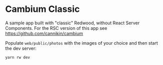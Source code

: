 # Cambium Classic

A sample app built with "classic" Redwood, without React Server Components. For the RSC version of this app see <https://github.com/cannikin/cambium>

Populate `web/public/photos` with the images of your choice and then start the dev server:

```
yarn rw dev
```
